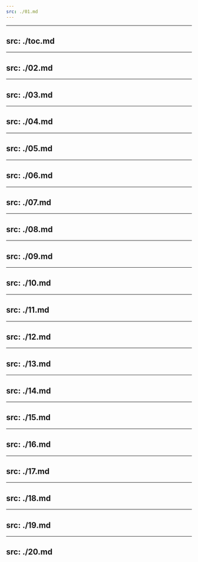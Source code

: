 ```yaml
---
src: ./01.md
---
```


---
src: ./toc.md
---

---
src: ./02.md
---

---
src: ./03.md
---

---
src: ./04.md
---

---
src: ./05.md
---

---
src: ./06.md
---

---
src: ./07.md
---

---
src: ./08.md
---

---
src: ./09.md
---

---
src: ./10.md
---

---
src: ./11.md
---

---
src: ./12.md
---

---
src: ./13.md
---

---
src: ./14.md
---

---
src: ./15.md
---

---
src: ./16.md
---

---
src: ./17.md
---

---
src: ./18.md
---

---
src: ./19.md
---

---
src: ./20.md
---
